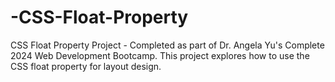 # -CSS-Float-Property
CSS Float Property Project - Completed as part of Dr. Angela Yu's Complete 2024 Web Development Bootcamp. This project explores how to use the CSS float property for layout design.
